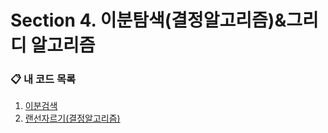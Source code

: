 # Section 4. 이분탐색(결정알고리즘)&그리디 알고리즘

### 📋 내 코드 목록
1. [이분검색](solution_1.py)
2. [랜선자르기(결정알고리즘)](solution_2.py)
